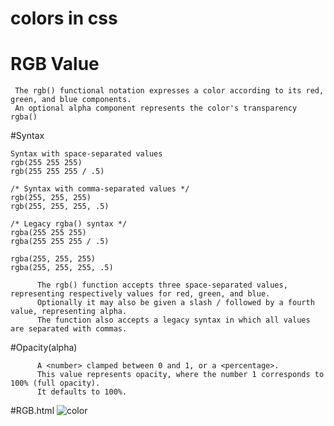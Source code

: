 # colors in css
# RGB Value
     The rgb() functional notation expresses a color according to its red, green, and blue components.
     An optional alpha component represents the color's transparency rgba()
     
#Syntax

    Syntax with space-separated values
    rgb(255 255 255)
    rgb(255 255 255 / .5)
    
    /* Syntax with comma-separated values */
    rgb(255, 255, 255)
    rgb(255, 255, 255, .5)

    /* Legacy rgba() syntax */
    rgba(255 255 255)
    rgba(255 255 255 / .5)

    rgba(255, 255, 255)
    rgba(255, 255, 255, .5)
    
          The rgb() function accepts three space-separated values, representing respectively values for red, green, and blue. 
          Optionally it may also be given a slash / followed by a fourth value, representing alpha.
          The function also accepts a legacy syntax in which all values are separated with commas.

#Opacity(alpha)

          A <number> clamped between 0 and 1, or a <percentage>. 
          This value represents opacity, where the number 1 corresponds to 100% (full opacity).
          It defaults to 100%.
#RGB.html
![color](https://user-images.githubusercontent.com/57257951/228118993-8e32f619-91de-48b2-9138-e0ce7274a1ae.jpg)
